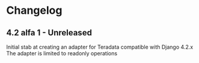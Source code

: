 # Changelog

## 4.2 alfa 1 - Unreleased

Initial stab at creating an adapter for Teradata compatible with Django 4.2.x
The adapter is limited to readonly operations
